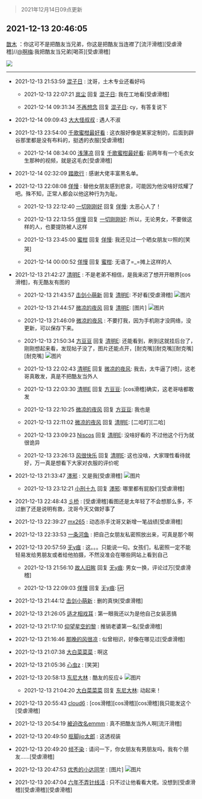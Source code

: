 > 2021年12月14日09点更新
<link rel="stylesheet" href="https://cdn.jsdelivr.net/gh/taotie6/sampleJSON@main/css/photo_show.css">
<meta name="referrer" content="no-referrer" />


 ## 2021-12-13 20:46:05 

 [㪚木](https://www.coolapk.com/feed/32106962?shareKey=MWVjMjA1OTRhMjVjNjFiNzQ2YTI~) ：你这可不是把酷友当兄弟，你这是把酷友当连襟了[流汗滑稽][受虐滑稽]//<a class="feed-link-uname" href="/u/啊梅">@啊梅</a>:我把酷友当兄弟[喝茶][受虐滑稽] 

<div class="album">
<img class="img-item" src="https://image.coolapk.com/feed/2019/0328/10/1097886_1553739796_8922@300x158.gif" />
</div>

 ------- 

- 2021-12-13 21:53:59 [混子日](uid=1878276) : 沈哥，土木专业还看好吗 

    - 2021-12-13 22:07:21 [岚尘](uid=1308250) 回复 [混子日](uid=1878276): 我在工地看[受虐滑稽] 

    - 2021-12-14 09:31:34 [不再想念](uid=3667670) 回复 [混子日](uid=1878276): cy，有答复说下 

- 2021-12-14 09:09:43 [大大怪叔叔](uid=956235) : 遇人不淑 

- 2021-12-13 23:54:00 [千歌蜜柑最好看](uid=1256624) : 这衣服好像是某家定制的，后面到辟谷那里都是没有布料的，挺透的衣服[受虐滑稽] 

    - 2021-12-14 08:34:00 [浅薄凉](uid=1630624) 回复 [千歌蜜柑最好看](uid=1256624): 前两年有一个毛衣女生那种的视频，就是这毛衣[受虐滑稽] 

- 2021-12-14 02:32:09 [踏歌行](uid=545632) : 感谢大佬丰富黑名单。 

- 2021-12-13 22:08:08 [佯慢](uid=888105) : 替他女朋友感到悲哀，可能因为他没啥好炫耀了吧。殊不知，正常人都会以他这种行为为耻。 

    - 2021-12-13 22:12:40 [一切刚刚好](uid=701389) 回复 [佯慢](uid=888105): 太恶心人了！ 

    - 2021-12-13 22:13:55 [佯慢](uid=888105) 回复 [一切刚刚好](uid=701389): 所以，无论男女，不要做这样的人，也要提防被人这样 

    - 2021-12-13 23:45:00 [蜜柑](uid=1097842) 回复 [佯慢](uid=888105): 我还见过一个晒女朋友🩲照的[笑哭] 

    - 2021-12-14 00:00:52 [佯慢](uid=888105) 回复 [蜜柑](uid=1097842): 无语了=_=摊上这样的人 

- 2021-12-13 21:42:27 [清明E](uid=1792072) : 不是老弟不相信，是我来迟了想开开眼界[cos滑稽]，有无酷友有图的 

    - 2021-12-13 21:43:57 [击剑小萌新](uid=3435660) 回复 [清明E](uid=1792072): 不好看[受虐滑稽] ![图片](https://image.coolapk.com/feed/2021/1201/17/5894466_752823b5_9416_5731_763@210x174.gif)

    - 2021-12-13 21:44:57 [微凉的夜风](uid=3340773) 回复 [清明E](uid=1792072): [图片] ![图片](https://image.coolapk.com/feed/2021/1213/21/3340773_0c064886_3096_8793_994@1920x887.jpeg)

    - 2021-12-13 21:46:09 [微凉的夜风](uid=3340773) : 不要打我，因为手机刚才没网络，没更新，可以保存下来。 

    - 2021-12-13 21:50:34 [方豆豆](uid=3014734) 回复 [清明E](uid=1792072): 还能看到，刷到这就挂后台了，刚刚想起来看，发现帖子没了，图片还能点开，[耐克嘴][耐克嘴][耐克嘴][耐克嘴] ![图片](https://image.coolapk.com/feed/2021/1213/21/3014734_3c5024e5_3433_9213_934@1080x2400.jpeg)

    - 2021-12-13 22:02:43 [清明E](uid=1792072) 回复 [微凉的夜风](uid=3340773): 我去，太牛逼了[喷]，这老哥真敢发，真是不把酷友当外人 

    - 2021-12-13 22:03:30 [清明E](uid=1792072) 回复 [方豆豆](uid=3014734): [cos滑稽]确实，这老哥啥都敢发 

    - 2021-12-13 22:10:25 [微凉的夜风](uid=3340773) 回复 [方豆豆](uid=3014734): 我也是 

    - 2021-12-13 22:11:02 [微凉的夜风](uid=3340773) 回复 [清明E](uid=1792072): [二哈盯][二哈] 

    - 2021-12-13 23:09:23 [Niscos](uid=1575492) 回复 [清明E](uid=1792072): 没啥好看的 不过他这个行为就很诡异 

    - 2021-12-13 23:26:13 [风很快乐](uid=3168611) 回复 [清明E](uid=1792072): 这也没啥，大家理性看待就好，万一真是想看下大家对衣服的评价呢 

- 2021-12-13 21:33:47 [濹邪](uid=1210426) : 又是我[受虐滑稽] ![图片](https://image.coolapk.com/feed/2021/1213/21/1210426_608bf6ff_2426_5033_683@1080x2400.jpeg)

    - 2021-12-13 23:12:21 [小刑十九](uid=3029225) 回复 [濹邪](uid=1210426): 哪里都有屁股们[受虐滑稽] 

- 2021-12-13 22:48:43 [彡桥](uid=3740933) : [受虐滑稽]看图还是太年轻了不会想那么多，不过删了还是说明有救，沈哥今天又做好事了 

- 2021-12-13 22:39:27 [mx265](uid=1039105) : 动态杀手沈哥又新增一笔战绩[受虐滑稽] 

- 2021-12-13 22:33:53 [一条河鱼](uid=1797408) : 把自己女朋友私密照放出来，可真是那个啊 

- 2021-12-13 20:57:59 [无y痕](uid=767260) : 这。。。只能说一句。女孩们，私密照一定不能轻易发给男朋友或者给他拍摄，不然没准会在哪些网站上看到自己 

    - 2021-12-13 21:56:10 [故人旧眸](uid=5481001) 回复 [无y痕](uid=767260): 男女一换，评论过万[受虐滑稽] 

    - 2021-12-13 22:09:03 [佯慢](uid=888105) 回复 [无y痕](uid=767260): 🆙 

- 2021-12-13 21:44:12 [击剑小萌新](uid=3435660) : 删的真快[受虐滑稽] 

- 2021-12-13 21:26:05 [适才相戏耳](uid=2363272) : 第一眼我还以为是他自己女装恶搞 

- 2021-12-13 21:17:10 [仰望星空的黎](uid=1961388) : 推销老婆第一名[受虐滑稽] 

- 2021-12-13 21:16:46 [那晚的风很凉](uid=835352) : 似曾相识，好像在哪见过[受虐滑稽] 

- 2021-12-13 21:07:38 [大白菜菜菜](uid=2081020) : 啊这 

- 2021-12-13 21:05:36 [心虫z](uid=151532) : [笑哭] 

- 2021-12-13 20:58:13 [东尼大林](uid=1612569) : 酷友的反应↓ ![图片](https://image.coolapk.com/feed/2021/1213/20/1612569_c8e2ad43_0292_7062_469@473x458.jpeg)

    - 2021-12-13 21:04:20 [大白菜菜菜](uid=2081020) 回复 [东尼大林](uid=1612569): 动起来！ 

- 2021-12-13 20:55:43 [cloud6](uid=852635) : [cos滑稽][cos滑稽][cos滑稽]我只能发这个[受虐滑稽] 

- 2021-12-13 20:54:19 [被迫改名emmm](uid=3302275) : 真不把酷友当外人啊[流汗滑稽] 

- 2021-12-13 20:49:50 [抠脚jio太郎](uid=3743725) : 这透视装 

- 2021-12-13 20:49:20 [倾不染](uid=4253275) : 请问一下，你女朋友有男朋友吗，我有个朋友……[受虐滑稽] 

- 2021-12-13 20:47:53 [优秀的小达同学](uid=3114536) : [图片] ![图片](https://image.coolapk.com/feed/2021/1213/20/3114536_22165b85_9669_1146_698@900x672.gif)

- 2021-12-13 20:47:04 [六年不弄针线活](uid=8385282) : 只不过让他看看大佬。没想到[受虐滑稽][受虐滑稽][受虐滑稽] 

